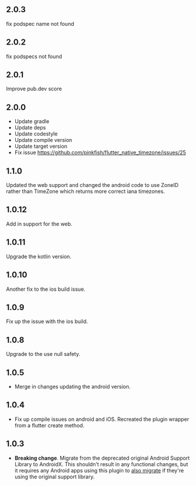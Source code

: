 ## 2.0.3

fix podspec name not found

## 2.0.2

fix podspecs not found

## 2.0.1

Improve pub.dev score

## 2.0.0

- Update gradle
- Update deps
- Update codestyle
- Update compile version
- Update target version
- Fix issue https://github.com/pinkfish/flutter_native_timezone/issues/25

## 1.1.0

Updated the web support and changed the android code
to use ZoneID rather than TimeZone which returns
more correct iana timezones.

## 1.0.12

Add in support for the web.

## 1.0.11

Upgrade the kotlin version.

## 1.0.10

Another fix to the ios build issue.

## 1.0.9

Fix up the issue with the ios build.

## 1.0.8

Upgrade to the use null safety.

## 1.0.5

- Merge in changes updating the android version.

## 1.0.4

- Fix up compile issues on android and iOS. Recreated the
  plugin wrapper from a flutter create method.

## 1.0.3

- **Breaking change**. Migrate from the deprecated original Android Support
  Library to AndroidX. This shouldn't result in any functional changes, but it
  requires any Android apps using this plugin to [also
  migrate](https://developer.android.com/jetpack/androidx/migrate) if they're
  using the original support library.
